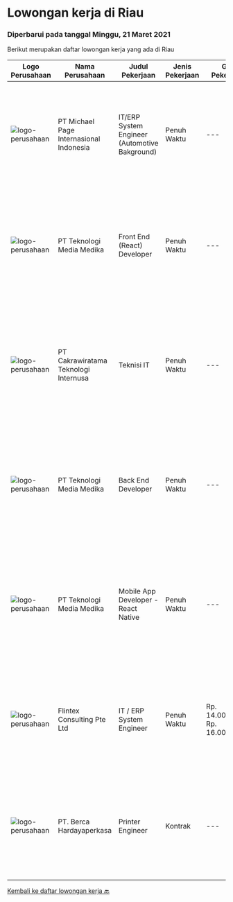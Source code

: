 
  # Lowongan kerja di Riau

  ### Diperbarui pada tanggal Minggu, 21 Maret 2021

  Berikut merupakan daftar lowongan kerja yang ada di Riau

  |Logo Perusahaan | Nama Perusahaan | Judul Pekerjaan | Jenis Pekerjaan | Gaji Pekerjaan | Lokasi | Deskripsi | Tanggal diunggah | Pranala |
  | -------------- | --------------- | --------------- | --------- | --------- | -------------- | ------- | ----------- | ----------- |
  |![logo-perusahaan](https://image-service-cdn.seek.com.au/657f85c79c58adac67ad96b045d92b4dfd1e2e81/ee4dce1061f3f616224767ad58cb2fc751b8d2dc)|PT Michael Page Internasional Indonesia|IT/ERP System Engineer (Automotive Bakground)|Penuh Waktu|---|Riau|Responsible for working in a group environment in leading, guide, and support through the successful implementation of ERP software and associated...|Rabu, 17 Maret 2021|https://www.jobstreet.co.id/id/job/it-erp-system-engineer-automotive-bakground-3483284?token=0~d31b2746-8be5-45a4-9d08-1bbe836203a6&sectionRank=1&jobId=jobstreet-id-job-3483284|
|![logo-perusahaan](https://image-service-cdn.seek.com.au/4f505c9b7ad9ede72f3b58f5a8e775785c9aea35/ee4dce1061f3f616224767ad58cb2fc751b8d2dc)|PT Teknologi Media Medika|Front End (React) Developer|Penuh Waktu|---|Pekanbaru|Strong knowledge of Javascript Strong knowledge in ReactJS concepts along with its popular accompanying libraries such as Redux, thunk, Axios, etc...|Kamis, 11 Maret 2021|https://www.jobstreet.co.id/id/job/front-end-react-developer-3466928?token=0~d31b2746-8be5-45a4-9d08-1bbe836203a6&sectionRank=2&jobId=jobstreet-id-job-3466928|
|![logo-perusahaan](https://us.123rf.com/450wm/pavelstasevich/pavelstasevich1811/pavelstasevich181101027/112815900-stock-vector-no-image-available-icon-flat-vector.jpg?ver=6)|PT Cakrawiratama Teknologi Internusa|Teknisi IT|Penuh Waktu|---|Pekanbaru|PT Cakrawiratama Teknologi Internusa yang bergerak dibidang IT Network Security Integrator, memberikan kesempatan berkarir untuk ditempatkan pada...|Rabu, 10 Maret 2021|https://www.jobstreet.co.id/id/job/teknisi-it-3478301?token=0~d31b2746-8be5-45a4-9d08-1bbe836203a6&sectionRank=3&jobId=jobstreet-id-job-3478301|
|![logo-perusahaan](https://image-service-cdn.seek.com.au/693e277442a7279322b3a21765b4c571aafeead9/ee4dce1061f3f616224767ad58cb2fc751b8d2dc)|PT Teknologi Media Medika|Back End Developer|Penuh Waktu|---|Pekanbaru|Strong knowledge of Javascript Strong knowledge in Node JS Strong knowledge in creating a robust REST API (JSON) Strong knowledge in MongoDB and...|Kamis, 11 Maret 2021|https://www.jobstreet.co.id/id/job/back-end-developer-3466929?token=0~d31b2746-8be5-45a4-9d08-1bbe836203a6&sectionRank=4&jobId=jobstreet-id-job-3466929|
|![logo-perusahaan](https://image-service-cdn.seek.com.au/4f505c9b7ad9ede72f3b58f5a8e775785c9aea35/ee4dce1061f3f616224767ad58cb2fc751b8d2dc)|PT Teknologi Media Medika|Mobile App Developer - React Native|Penuh Waktu|---|Pekanbaru|Experience building production applications using React Native Experience with state management libraries such as Flux and Redux Experience with...|Kamis, 11 Maret 2021|https://www.jobstreet.co.id/id/job/mobile-app-developer-react-native-3466930?token=0~d31b2746-8be5-45a4-9d08-1bbe836203a6&sectionRank=5&jobId=jobstreet-id-job-3466930|
|![logo-perusahaan](https://image-service-cdn.seek.com.au/ac4f3e2c0896b776cabd8d4e3825fbe5a586fcd3/ee4dce1061f3f616224767ad58cb2fc751b8d2dc)|Flintex Consulting Pte Ltd|IT / ERP System Engineer|Penuh Waktu|Rp. 14.000.000-Rp. 16.000.000|Dumai|POSITION SUMMARY:         Responsible for working in a group environment in leading, guide, and support through the successful implementation of ERP...|Sabtu, 06 Maret 2021|https://www.jobstreet.co.id/id/job/it-erp-system-engineer-8394751/origin/sg?token=0~d31b2746-8be5-45a4-9d08-1bbe836203a6&sectionRank=6&jobId=jobstreet-sg-job-8394751|
|![logo-perusahaan](https://image-service-cdn.seek.com.au/07808e0e0514b875ff9e370c520f3f76aeab9a82/ee4dce1061f3f616224767ad58cb2fc751b8d2dc)|PT. Berca Hardayaperkasa|Printer Engineer|Kontrak|---|Pekanbaru|Responsibilities : Analyzing, diagnosing, and installation to several areas including desktop hardware, operating systems, application software and...|Kamis, 25 Februari 2021|https://www.jobstreet.co.id/id/job/printer-engineer-3467307?token=0~d31b2746-8be5-45a4-9d08-1bbe836203a6&sectionRank=7&jobId=jobstreet-id-job-3467307|


  [Kembali ke daftar lowongan kerja 🔙](../README.md#daftar-lowongan-kerja)
  